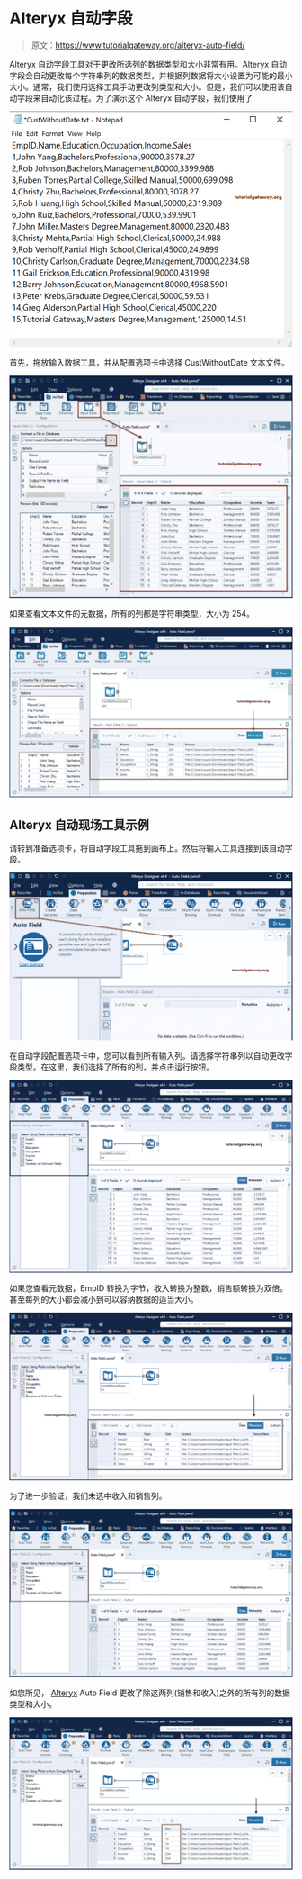 # Alteryx 自动字段

> 原文：<https://www.tutorialgateway.org/alteryx-auto-field/>

Alteryx 自动字段工具对于更改所选列的数据类型和大小非常有用。Alteryx 自动字段会自动更改每个字符串列的数据类型，并根据列数据将大小设置为可能的最小大小。通常，我们使用选择工具手动更改列类型和大小。但是，我们可以使用该自动字段来自动化该过程。为了演示这个 Alteryx 自动字段，我们使用了

![Alteryx Auto Field Example 1](img/a9b8b9a923d7a73ec57c7e9c5bf4634b.png)

首先，拖放输入数据工具，并从配置选项卡中选择 CustWithoutDate 文本文件。

![Alteryx Auto Field Example 2](img/9a8706758eba9d75b487840c15a33fce.png)

如果查看文本文件的元数据，所有的列都是字符串类型，大小为 254。

![Auto Field Example 3](img/f80a7c8ea58402d63a912683baeec7a9.png)

## Alteryx 自动现场工具示例

请转到准备选项卡，将自动字段工具拖到画布上。然后将输入工具连接到该自动字段。

![auto Field Example 4](img/91f706c759bb63fdb477dc5d10dd8175.png)

在自动字段配置选项卡中，您可以看到所有输入列。请选择字符串列以自动更改字段类型。在这里，我们选择了所有的列，并点击运行按钮。

![Alteryx Auto Field Example 5](img/9178b55399af7e9bc89b09b8b62e6e02.png)

如果您查看元数据，EmpID 转换为字节，收入转换为整数，销售额转换为双倍。甚至每列的大小都会减小到可以容纳数据的适当大小。

![Alteryx Auto Field Example 6](img/d414229f66cfb33345a37ff20c2db276.png)

为了进一步验证，我们未选中收入和销售列。

![Alteryx Auto Field Example 7](img/96dc6a8ad8b21e09c794a7c425b049d0.png)

如您所见， [Alteryx](https://www.tutorialgateway.org/alteryx-tutorial/) Auto Field 更改了除这两列(销售和收入)之外的所有列的数据类型和大小。

![Alteryx Auto Field Example 8](img/4f093a39d6d9c5671694b69aed596b83.png)